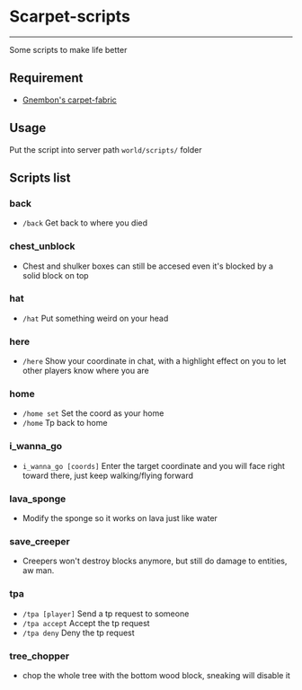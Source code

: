 # Scarpet-scripts
-------------
Some scripts to make life better


## Requirement

- [Gnembon's carpet-fabric](https://github.com/gnembon/fabric-carpet)

## Usage

Put the script into server path `world/scripts/` folder  


## Scripts list

### back
- `/back`  Get back to where you died  

###  chest_unblock  
- Chest and shulker boxes can still be accesed even it's blocked by a solid block on top

### hat
- `/hat` Put something weird on your head 

### here
- `/here` Show your coordinate in chat, with a highlight effect on you to let other players know where you are

### home
- `/home set` Set the coord as your home
- `/home` Tp back to home

### i_wanna_go
- `i_wanna_go [coords]` Enter the target coordinate and you will face right toward there, just keep walking/flying forward

### lava_sponge
- Modify the sponge so it works on lava just like water

### save_creeper
- Creepers won't destroy blocks anymore, but still do damage to entities, aw man.

### tpa
- `/tpa [player]` Send a tp request to someone
- `/tpa accept` Accept the tp request
- `/tpa deny` Deny the tp request

### tree_chopper
- chop the whole tree with the bottom wood block, sneaking will disable it

